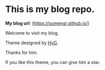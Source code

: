 # This is my blog repo.
**My blog url**: (https://sumengr.github.io/)      

Welcome to visit my blog.      

Theme designed by [HyG](https://github.com/Gaohaoyang).        

Thanks for him.      

If you like this theme, you can give him a star. 

